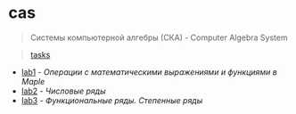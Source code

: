 # cas

> Системы компьютерной алгебры (СКА) - Сomputer Algebra System

> [tasks](/cas/labs.pdf)

- [lab1](/cas/lab1) - _Операции с математическими выражениями и функциями в Maple_
- [lab2](/cas/lab2) - _Числовые ряды_
- [lab3](/cas/lab3) - _Функциональные ряды. Степенные ряды_
